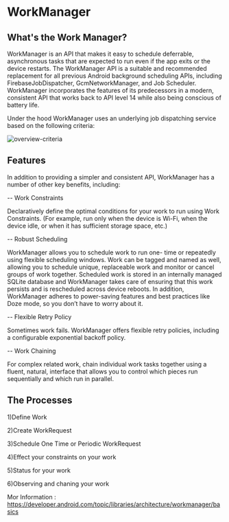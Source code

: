 # WorkManager

## What's the Work Manager?

WorkManager is an API that makes it easy to schedule deferrable, asynchronous tasks that are expected to run even if the app exits or the device restarts. The WorkManager API is a suitable and recommended replacement for all previous Android background scheduling APIs, including FirebaseJobDispatcher, GcmNetworkManager, and Job Scheduler. WorkManager incorporates the features of its predecessors in a modern, consistent API that works back to API level 14 while also being conscious of battery life.

Under the hood WorkManager uses an underlying job dispatching service based on the following criteria:

![overview-criteria](https://user-images.githubusercontent.com/32849662/104047564-e3c1da80-51f2-11eb-8273-e4c8c0c7c60d.png)

## Features
In addition to providing a simpler and consistent API, WorkManager has a number of other key benefits, including:

-- Work Constraints

Declaratively define the optimal conditions for your work to run using Work Constraints. (For example, run only when the device is Wi-Fi, when the device idle, or when it has sufficient storage space, etc.)

-- Robust Scheduling

WorkManager allows you to schedule work to run one- time or repeatedly using flexible scheduling windows. Work can be tagged and named as well, allowing you to schedule unique, replaceable work and monitor or cancel groups of work together. Scheduled work is stored in an internally managed SQLite database and WorkManager takes care of ensuring that this work persists and is rescheduled across device reboots. In addition, WorkManager adheres to power-saving features and best practices like Doze mode, so you don’t have to worry about it.

-- Flexible Retry Policy

Sometimes work fails. WorkManager offers flexible retry policies, including a configurable exponential backoff policy.

-- Work Chaining

For complex related work, chain individual work tasks together using a fluent, natural, interface that allows you to control which pieces run sequentially and which run in parallel.


## The Processes

1)Define Work 

2)Create WorkRequest

3)Schedule One Time or Periodic WorkRequest

4)Effect your constraints on your work

5)Status for your work

6)Observing and chaning your work

Mor Information : https://developer.android.com/topic/libraries/architecture/workmanager/basics




